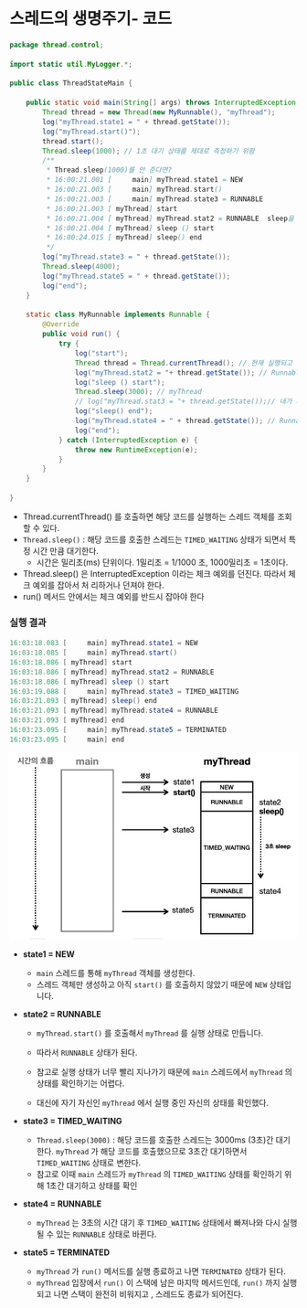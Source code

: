 # 스레드의 생명주기- 코드





```  java
package thread.control;

import static util.MyLogger.*;

public class ThreadStateMain {

	public static void main(String[] args) throws InterruptedException {
		Thread thread = new Thread(new MyRunnable(), "myThread");
		log("myThread.state1 = " + thread.getState());
		log("myThread.start()");
		thread.start();
		Thread.sleep(1000); // 1초 대기 상태를 제대로 측정하기 위함
		/**
		 * Thread.sleep(1000)를 안 준다면?
		 * 16:00:21.001 [     main] myThread.state1 = NEW
		 * 16:00:21.003 [     main] myThread.start()
		 * 16:00:21.003 [     main] myThread.state3 = RUNNABLE
		 * 16:00:21.003 [ myThread] start
		 * 16:00:21.004 [ myThread] myThread.stat2 = RUNNABLE  sleep을 감지하지 못함
		 * 16:00:21.004 [ myThread] sleep () start
		 * 16:00:24.015 [ myThread] sleep() end
		 */
		log("myThread.state3 = " + thread.getState());
		Thread.sleep(4000);
		log("myThread.state5 = " + thread.getState());
		log("end");
	}

	static class MyRunnable implements Runnable {
		@Override
		public void run() {
			try {
				log("start");
				Thread thread = Thread.currentThread(); // 현재 실행되고 잇는 스레드
				log("myThread.stat2 = "+ thread.getState()); // Runnable
				log("sleep () start");
				Thread.sleep(3000); // myThread
				// log("myThread.stat3 = "+ thread.getState());// 내가 자고잇는데 자고있는 모습을 찍을 수없다.
				log("sleep() end");
				log("myThread.state4 = " + thread.getState()); // Runnable
				log("end");
			} catch (InterruptedException e) {
				throw new RuntimeException(e);
			}
		}
	}

}
```



- Thread.currentThread() 를 호출하면 해당 코드를 실행하는 스레드 객체를 조회할 수 있다.
- `Thread.sleep()` : 해당 코드를 호출한 스레드는 `TIMED_WAITING` 상태가 되면서 특정 시간 만큼 대기한다.
  - 시간은 밀리초(ms) 단위이다. 1밀리초 = 1/1000 초, 1000밀리초 = 1초이다.
- Thread.sleep() 은 InterruptedException 이라는 체크 예외를 던진다. 따라서 체크 예외를 잡아서 처
  리하거나 던져야 한다.
- run() 메서드 안에서는 체크 예외를 반드시 잡아야 한다

### 실행 결과

``` java
16:03:18.083 [     main] myThread.state1 = NEW
16:03:18.085 [     main] myThread.start()
16:03:18.086 [ myThread] start
16:03:18.086 [ myThread] myThread.stat2 = RUNNABLE
16:03:18.086 [ myThread] sleep () start
16:03:19.088 [     main] myThread.state3 = TIMED_WAITING
16:03:21.093 [ myThread] sleep() end
16:03:21.093 [ myThread] myThread.state4 = RUNNABLE
16:03:21.093 [ myThread] end
16:03:23.095 [     main] myThread.state5 = TERMINATED
16:03:23.095 [     main] end
```

![image-20241220161418145](https://raw.githubusercontent.com/CUCU7103/save-image-repo/main/image/image-20241220161418145.png)

- **state1 = NEW**
  - `main` 스레드를 통해 `myThread` 객체를 생성한다. 
  - 스레드 객체만 생성하고 아직 `start()` 를 호출하지 않았기 때문에 `NEW` 상태입니다.

- **state2 = RUNNABLE**

  - `myThread.start()` 를 호출해서 `myThread` 를 실행 상태로 만듭니다.

  - 따라서 `RUNNABLE` 상태가 된다.
  - 참고로 실행 상태가 너무 빨리 지나가기 때문에 `main` 스레드에서 `myThread` 의 상태를 확인하기는 어렵다. 
  - 대신에 자기 자신인 `myThread` 에서 실행 중인 자신의 상태를 확인했다.

- **state3 = TIMED_WAITING**

  - `Thread.sleep(3000)` : 해당 코드를 호출한 스레드는 3000ms (3초)간 대기한다. `myThread` 가 해당 코드를 호출했으므로 3초간 대기하면서 `TIMED_WAITING` 상태로 변한다.
  - 참고로 이때 `main` 스레드가 `myThread` 의 `TIMED_WAITING` 상태를 확인하기 위해 1초간 대기하고 상태를 확인

- **state4 = RUNNABLE**

  - `myThread` 는 3초의 시간 대기 후 `TIMED_WAITING` 상태에서 빠져나와 다시 실행될 수 있는
    `RUNNABLE` 상태로 바뀐다.

- **state5 = TERMINATED**

  - `myThread` 가 `run()` 메서드를 실행 종료하고 나면 `TERMINATED` 상태가 된다.
  - `myThread` 입장에서 `run()` 이 스택에 남은 마지막 메서드인데, `run()` 까지 실행되고 나면 스택이 완전히 비워지고 , 스레드도 종료가 되어진다.

